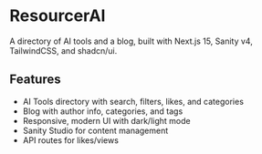 # ResourcerAI

A directory of AI tools and a blog, built with Next.js 15, Sanity v4, TailwindCSS, and shadcn/ui.

## Features

- AI Tools directory with search, filters, likes, and categories
- Blog with author info, categories, and tags
- Responsive, modern UI with dark/light mode
- Sanity Studio for content management
- API routes for likes/views

